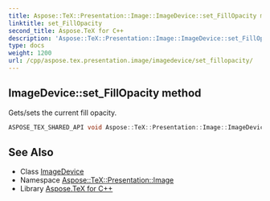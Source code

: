 ```yaml
---
title: Aspose::TeX::Presentation::Image::ImageDevice::set_FillOpacity method
linktitle: set_FillOpacity
second_title: Aspose.TeX for C++
description: 'Aspose::TeX::Presentation::Image::ImageDevice::set_FillOpacity method. Gets/sets the current fill opacity in C++.'
type: docs
weight: 1200
url: /cpp/aspose.tex.presentation.image/imagedevice/set_fillopacity/
---
```

## ImageDevice::set_FillOpacity method


Gets/sets the current fill opacity.

```cpp
ASPOSE_TEX_SHARED_API void Aspose::TeX::Presentation::Image::ImageDevice::set_FillOpacity(float value) override
```




## See Also

* Class [ImageDevice](../)
* Namespace [Aspose::TeX::Presentation::Image](../../)
* Library [Aspose.TeX for C++](../../../)
